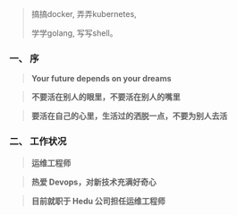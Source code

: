 > 搞搞docker, 弄弄kubernetes,
>
> 学学golang, 写写shell。


### 一、 序

> **Your future depends on your dreams**

> **不要活在别人的眼里，不要活在别人的嘴里** 

> **要活在自己的心里，生活过的洒脱一点，不要为别人去活**


### 二、 工作状况

> **运维工程师**

> **热爱 Devops，对新技术充满好奇心**

> **目前就职于 Hedu 公司担任运维工程师**

